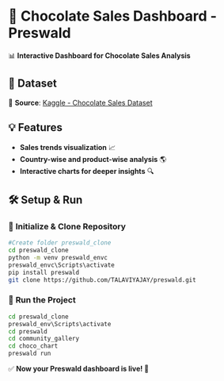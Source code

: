 # 🍫 Chocolate Sales Dashboard - Preswald  

📊 **Interactive Dashboard for Chocolate Sales Analysis**  

## 📂 Dataset  
🔗 **Source**: [Kaggle - Chocolate Sales Dataset](https://www.kaggle.com/datasets/atharvasoundankar/chocolate-sales)  

## 💡 Features  
- **Sales trends visualization** 📈  
- **Country-wise and product-wise analysis** 🌎  
- **Interactive charts for deeper insights** 🔍  

## 🛠️ Setup & Run  

### 🔹 **Initialize & Clone Repository**  
```bash
#Create folder preswald_clone
cd preswald_clone
python -m venv preswald_envc
preswald_envc\Scripts\activate
pip install preswald
git clone https://github.com/TALAVIYAJAY/preswald.git
```

### 🔹 **Run the Project**  
```bash
cd preswald_clone
preswald_env\Scripts\activate
cd preswald
cd community_gallery
cd choco_chart
preswald run
```

✅ **Now your Preswald dashboard is live! 🚀**
